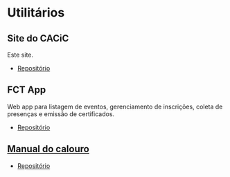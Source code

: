 # Utilitários

## Site do CACiC

Este site.

- [Repositório](https://github.com/cacic-fct/cacic-fct.github.io)

## FCT App

Web app para listagem de eventos, gerenciamento de inscrições, coleta de presenças e emissão de certificados.

- [Repositório](https://github.com/cacic-fct/fct-app)

## [Manual do calouro](https://manual.cacic.dev.br)

- [Repositório](https://github.com/cacic-fct/manual-do-calouro)
